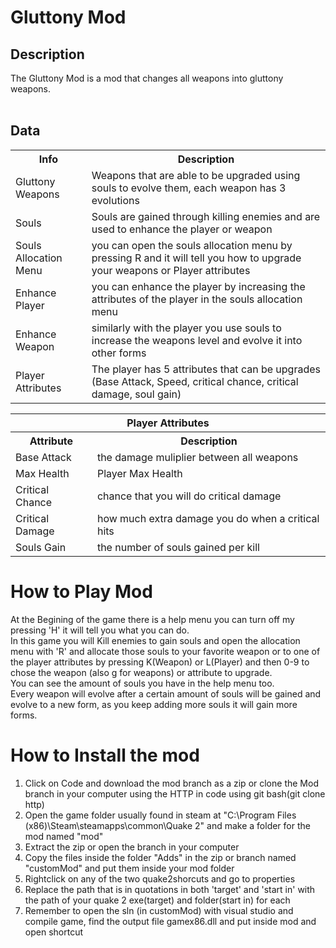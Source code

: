 # Gluttony Mod

<h2>Description</h2>
The Gluttony Mod is a mod that changes all weapons into gluttony weapons.<br>
<br>

<h2>Data</h2>
<table>
  <tr>
    <th>Info</th>
    <th>Description</th>
  </tr>
  <tr>
    <td>Gluttony Weapons</td>
    <td>Weapons that are able to be upgraded using souls to evolve them, each weapon has 3 evolutions</td>
  </tr>
  <tr>
    <td>Souls</td>
    <td>Souls are gained through killing enemies and are used to enhance the player or weapon</td>
  </tr>
  <tr>
    <td>Souls Allocation Menu</td>
    <td>you can open the souls allocation menu by pressing R and it will tell you how to upgrade your weapons or Player attributes</td>
  </tr>
  <tr>
    <td>Enhance Player</td>
    <td>you can enhance the player by increasing the attributes of the player in the souls allocation menu</td>
  </tr>
  <tr>
    <td>Enhance Weapon</td>
    <td>similarly with the player you use souls to increase the weapons level and evolve it into other forms</td>
  </tr>
    <tr>
    <td>Player Attributes</td>
    <td>The player has 5 attributes that can be upgrades (Base Attack, Speed, critical chance, critical damage, soul gain)</td>
  </tr>
</table>

<table>
  <tr>
    <th colspan="2">Player Attributes</th>
  </tr>
  <tr>
    <th>Attribute</th>
    <th>Description</th>
  </tr>
  <tr>
    <td>Base Attack</td>
    <td>the damage muliplier between all weapons</td>
  </tr>
  <tr>
    <td>Max Health</td>
    <td>Player Max Health</td>
  </tr>
    <tr>
    <td>Critical Chance</td>
    <td>chance that you will do critical damage</td>
  </tr>
    <tr>
    <td>Critical Damage</td>
    <td>how much extra damage you do when a critical hits</td>
  </tr>  
  <tr>
    <td>Souls Gain</td>
    <td>the number of souls gained per kill</td>
  </tr>
</table>

# How to Play Mod
At the Begining of the game there is a help menu you can turn off my pressing 'H' it will tell you what you can do.<br>
In this game you will Kill enemies to gain souls and open the allocation menu with 'R' and allocate those souls to your favorite weapon or to one of the player attributes by pressing K(Weapon) or L(Player) and then 0-9 to chose the weapon (also g for weapons) or attribute to upgrade.<br>
You can see the amount of souls you have in the help menu too.<br>
Every weapon will evolve after a certain amount of souls will be gained and evolve to a new form, as you keep adding more souls it will gain more forms.<br>

# How to Install the mod
<ol>
  <li>Click on Code and download the mod branch as a zip or clone the Mod branch in your computer using the HTTP in code using git bash(git clone http)</li>
  <li>Open the game folder usually found in steam at "C:\Program Files (x86)\Steam\steamapps\common\Quake 2" and make a folder for the mod named "mod"</li>
  <li>Extract the zip or open the branch in your computer</li>
  <li>Copy the files inside the folder "Adds" in the zip or branch named "customMod" and put them inside your mod folder</li>
  <li>Rightclick on any of the two quake2shorcuts and go to properties</li>
  <li>Replace the path that is in quotations in both 'target' and 'start in' with the path of your quake 2 exe(target) and folder(start in) for each</li>
  <li>Remember to open the sln (in customMod) with visual studio and compile game, find the output file gamex86.dll and put inside mod and open shortcut</li>
</ol>

